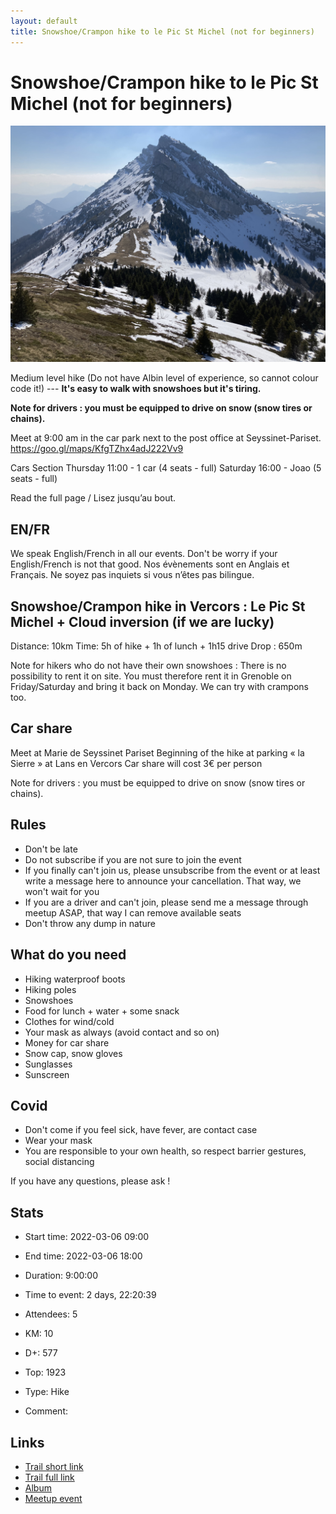 ```yaml
---
layout: default
title: Snowshoe/Crampon hike to le Pic St Michel (not for beginners)
---
```


# Snowshoe/Crampon hike to le Pic St Michel (not for beginners)

![2022-03-06](/Stats/img/orig/2022-03-06.jpg)

Medium level hike (Do not have Albin level of experience, so cannot colour code it!) --- **It's easy to walk with snowshoes but it's tiring.**

**Note for drivers : you must be equipped to drive on snow (snow tires or chains).**

Meet at 9:00 am in the car park next to the post office at Seyssinet-Pariset.
https://goo.gl/maps/KfgTZhx4adJ222Vv9

Cars Section
Thursday 11:00 - 1 car (4 seats - full)
Saturday 16:00 - Joao (5 seats - full)

Read the full page / Lisez jusqu’au bout.

## EN/FR
We speak English/French in all our events. Don't be worry if your English/French is not that good. Nos évènements sont en Anglais et Français. Ne soyez pas inquiets si vous n’êtes pas bilingue.

## Snowshoe/Crampon hike in Vercors : Le Pic St Michel + Cloud inversion (if we are lucky)
Distance: 10km
Time: 5h of hike + 1h of lunch + 1h15 drive
Drop : 650m

Note for hikers who do not have their own snowshoes : There is no possibility to rent it on site. You must therefore rent it in Grenoble on Friday/Saturday and bring it back on Monday. We can try with crampons too.

## Car share
Meet at Marie de Seyssinet Pariset
Beginning of the hike at parking « la Sierre » at Lans en Vercors
Car share will cost 3€ per person

Note for drivers : you must be equipped to drive on snow (snow tires or chains).

## Rules

* Don't be late
* Do not subscribe if you are not sure to join the event
* If you finally can't join us, please unsubscribe from the event or at least write a message here to announce your cancellation. That way, we won't wait for you
* If you are a driver and can't join, please send me a message through meetup ASAP, that way I can remove available seats
* Don't throw any dump in nature

## What do you need

* Hiking waterproof boots
* Hiking poles
* Snowshoes
* Food for lunch + water + some snack
* Clothes for wind/cold
* Your mask as always (avoid contact and so on)
* Money for car share
* Snow cap, snow gloves
* Sunglasses
* Sunscreen

## Covid

* Don't come if you feel sick, have fever, are contact case
* Wear your mask
* You are responsible to your own health, so respect barrier gestures, social distancing

If you have any questions, please ask !

## Stats

- Start time: 2022-03-06 09:00
- End time: 2022-03-06 18:00
- Duration: 9:00:00
- Time to event: 2 days, 22:20:39
- Attendees: 5

- KM: 10
- D+: 577
- Top: 1923
- Type: Hike
- Comment: 

## Links

- [Trail short link](https://s.42l.fr/JArFw8ah)
- [Trail full link]()
- [Album](https://binnette.github.io/GacImg2022/2022-03-06-Snowshoe-Crampon-hike-to-le-Pic-St-Michel-not-for-beginners.html)
- [Meetup event](https://www.meetup.com/grenoble-adventure-club-english-french/events/284375979/)
